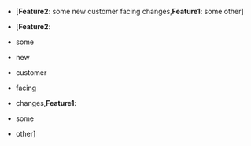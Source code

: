 - [**Feature2**: some new customer facing changes,**Feature1**: some other]

- [**Feature2**:
- some
- new
- customer
- facing
- changes,**Feature1**:
- some
- other]

